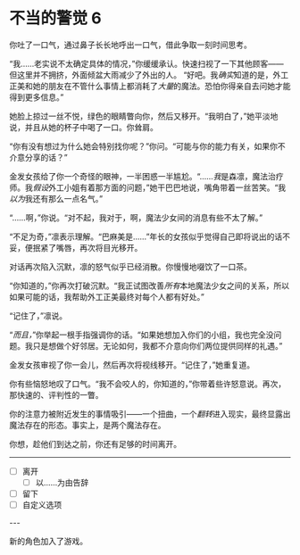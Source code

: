 # 不当的警觉 6

你吐了一口气，通过鼻子长长地呼出一口气，借此争取一刻时间思考。

“我……老实说不太确定具体的情况，”你缓缓承认。快速扫视了一下其他顾客——但这里并不拥挤，外面倾盆大雨减少了外出的人。 “好吧。我*确实*知道的是，外工正美和她的朋友在不管什么事情上都消耗了*大量*的魔法。恐怕你得亲自去问她才能得到更多信息。”

她脸上掠过一丝不悦，绿色的眼睛瞥向你，然后又移开。“我明白了，”她平淡地说，并且从她的杯子中喝了一口。你耸肩。

“你有没有想过为什么她会特别找你呢？”你问。“可能与你的能力有关，如果你不介意分享的话？”

金发女孩给了你一个奇怪的眼神，一半困惑一半尴尬。“……*我*是森凛，魔法治疗师。我*假设*外工小姐有着那方面的问题，”她干巴巴地说，嘴角带着一丝苦笑。“我*以为*我还有那么一点名气。”

“……啊，”你说。“对不起，我对于，啊，魔法少女间的消息有些不太了解。”

“不足为奇，”凛表示理解。“巴麻美是……”年长的女孩似乎觉得自己即将说出的话不妥，便抿紧了嘴唇，再次将目光移开。

对话再次陷入沉默，凛的怒气似乎已经消散。你慢慢地啜饮了一口茶。

“你知道的，”你再次打破沉默。“我正试图改善*所有*本地魔法少女之间的关系，所以如果可能的话，我帮助外工正美最终对每个人都有好处。”

“记住了，”凛说。

“*而且，*”你举起一根手指强调你的话。“如果她想加入你们的小组，我也完全没问题。我只是想做个好邻居。无论如何，我都不介意向你们两位提供同样的礼遇。”

金发女孩审视了你一会儿，然后再次将视线移开。“记住了，”她重复道。

你有些恼怒地叹了口气。“我不会咬人的，你知道的，”你带着些许怒意说。再次，那快速的、评判性的一瞥。

你的注意力被附近发生的事情吸引——一个扭曲，一个*翻转*进入现实，最终显露出魔法存在的形态。事实上，是两个魔法存在。

你想，趁他们到达之前，你还有足够的时间离开。

---

- [ ] 离开
  - [ ] 以……为由告辞
- [ ] 留下
- [ ] 自定义选项

---​

新的角色加入了游戏。
